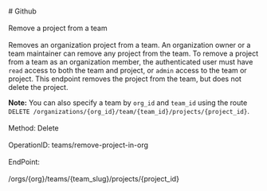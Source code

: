 <br>#     Github</br>
<br>Remove a project from a team</br>
<br>Removes an organization project from a team. An organization owner or a team maintainer can remove any project from the team. To remove a project from a team as an organization member, the authenticated user must have `read` access to both the team and project, or `admin` access to the team or project. This endpoint removes the project from the team, but does not delete the project.

**Note:** You can also specify a team by `org_id` and `team_id` using the route `DELETE /organizations/{org_id}/team/{team_id}/projects/{project_id}`.</br>
<br>Method: Delete</br>
<br>OperationID: teams/remove-project-in-org</br>
<br>EndPoint:</br>
<br>/orgs/{org}/teams/{team_slug}/projects/{project_id}</br>
